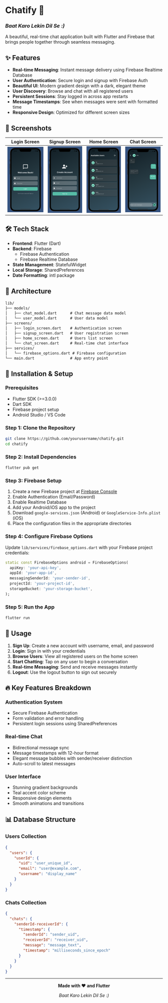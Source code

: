 # Chatify 💬
### *Baat Karo Lekin Dil Se :)*

A beautiful, real-time chat application built with Flutter and Firebase that brings people together through seamless messaging.

## ✨ Features

- **Real-time Messaging**: Instant message delivery using Firebase Realtime Database
- **User Authentication**: Secure login and signup with Firebase Auth
- **Beautiful UI**: Modern gradient design with a dark, elegant theme
- **User Discovery**: Browse and chat with all registered users
- **Persistent Sessions**: Stay logged in across app restarts
- **Message Timestamps**: See when messages were sent with formatted time
- **Responsive Design**: Optimized for different screen sizes

## 🚀 Screenshots

<!-- Add your 4 screenshots here -->
| Login Screen | Signup Screen | Home Screen | Chat Screen |
|:------------:|:-------------:|:-----------:|:-----------:|
| ![Login](screenshots/login.png) | ![Signup](screenshots/signup.png) | ![Home](screenshots/home.png) | ![Chat](screenshots/chat.png) |

## 🛠️ Tech Stack

- **Frontend**: Flutter (Dart)
- **Backend**: Firebase
    - Firebase Authentication
    - Firebase Realtime Database
- **State Management**: StatefulWidget
- **Local Storage**: SharedPreferences
- **Date Formatting**: intl package

## 📱 Architecture

```
lib/
├── models/
│   ├── chat_model.dart      # Chat message data model
│   └── user_model.dart      # User data model
├── screens/
│   ├── login_screen.dart    # Authentication screen
│   ├── signup_screen.dart   # User registration screen
│   ├── home_screen.dart     # Users list screen
│   └── chat_screen.dart     # Real-time chat interface
├── services/
│   └── firebase_options.dart # Firebase configuration
└── main.dart                # App entry point
```

## 🔧 Installation & Setup

### Prerequisites
- Flutter SDK (>=3.0.0)
- Dart SDK
- Firebase project setup
- Android Studio / VS Code

### Step 1: Clone the Repository
```bash
git clone https://github.com/yourusername/chatify.git
cd chatify
```

### Step 2: Install Dependencies
```bash
flutter pub get
```

### Step 3: Firebase Setup
1. Create a new Firebase project at [Firebase Console](https://console.firebase.google.com/)
2. Enable Authentication (Email/Password)
3. Enable Realtime Database
4. Add your Android/iOS app to the project
5. Download `google-services.json` (Android) or `GoogleService-Info.plist` (iOS)
6. Place the configuration files in the appropriate directories

### Step 4: Configure Firebase Options
Update `lib/services/firebase_options.dart` with your Firebase project credentials:
```dart
static const FirebaseOptions android = FirebaseOptions(
  apiKey: 'your-api-key',
  appId: 'your-app-id',
  messagingSenderId: 'your-sender-id',
  projectId: 'your-project-id',
  storageBucket: 'your-storage-bucket',
);
```

### Step 5: Run the App
```bash
flutter run
```

## 🎯 Usage

1. **Sign Up**: Create a new account with username, email, and password
2. **Login**: Sign in with your credentials
3. **Browse Users**: View all registered users on the home screen
4. **Start Chatting**: Tap on any user to begin a conversation
5. **Real-time Messaging**: Send and receive messages instantly
6. **Logout**: Use the logout button to sign out securely

## 🔥 Key Features Breakdown

### Authentication System
- Secure Firebase Authentication
- Form validation and error handling
- Persistent login sessions using SharedPreferences

### Real-time Chat
- Bidirectional message sync
- Message timestamps with 12-hour format
- Elegant message bubbles with sender/receiver distinction
- Auto-scroll to latest messages

### User Interface
- Stunning gradient backgrounds
- Teal accent color scheme
- Responsive design elements
- Smooth animations and transitions

## 📊 Database Structure

### Users Collection
```json
{
  "users": {
    "userId": {
      "uid": "user_unique_id",
      "email": "user@example.com",
      "username": "display_name"
    }
  }
}
```

### Chats Collection
```json
{
  "chats": {
    "senderId-receiverId": {
      "timestamp": {
        "senderId": "sender_uid",
        "receiverId": "receiver_uid",
        "message": "message_text",
        "timestamp": "milliseconds_since_epoch"
      }
    }
  }
}
```

---

<div align="center">
  <p><strong>Made with ❤️ and Flutter</strong></p>
  <p><em>Baat Karo Lekin Dil Se :)</em></p>
</div>